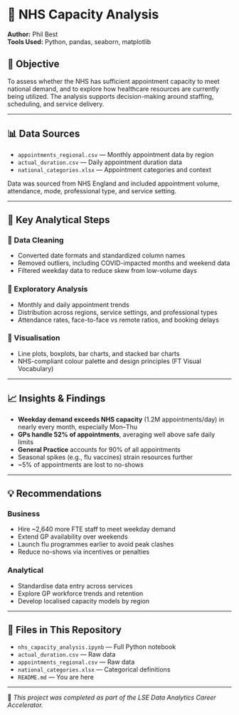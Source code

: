 # 🏥 NHS Capacity Analysis

**Author:** Phil Best  
**Tools Used:** Python, pandas, seaborn, matplotlib

## 🎯 Objective

To assess whether the NHS has sufficient appointment capacity to meet national demand, and to explore how healthcare resources are currently being utilized. The analysis supports decision-making around staffing, scheduling, and service delivery.

---

## 📊 Data Sources

- `appointments_regional.csv` — Monthly appointment data by region
- `actual_duration.csv` — Daily appointment duration data
- `national_categories.xlsx` — Appointment categories and context

Data was sourced from NHS England and included appointment volume, attendance, mode, professional type, and service setting.

---

## 🔎 Key Analytical Steps

### 🔹 Data Cleaning
- Converted date formats and standardized column names
- Removed outliers, including COVID-impacted months and weekend data
- Filtered weekday data to reduce skew from low-volume days

### 🔹 Exploratory Analysis
- Monthly and daily appointment trends
- Distribution across regions, service settings, and professional types
- Attendance rates, face-to-face vs remote ratios, and booking delays

### 🔹 Visualisation
- Line plots, boxplots, bar charts, and stacked bar charts
- NHS-compliant colour palette and design principles (FT Visual Vocabulary)

---

## 📈 Insights & Findings

- **Weekday demand exceeds NHS capacity** (1.2M appointments/day) in nearly every month, especially Mon–Thu
- **GPs handle 52% of appointments**, averaging well above safe daily limits
- **General Practice** accounts for 90% of all appointments
- Seasonal spikes (e.g., flu vaccines) strain resources further
- ~5% of appointments are lost to no-shows

---

## 💡 Recommendations

### Business
- Hire ~2,640 more FTE staff to meet weekday demand
- Extend GP availability over weekends
- Launch flu programmes earlier to avoid peak clashes
- Reduce no-shows via incentives or penalties

### Analytical
- Standardise data entry across services
- Explore GP workforce trends and retention
- Develop localised capacity models by region

---

## 📂 Files in This Repository

- `nhs_capacity_analysis.ipynb` — Full Python notebook
- `actual_duration.csv` — Raw data
- `appointments_regional.csv` — Raw data
- `national_categories.xlsx` — Categorical definitions
- `README.md` — You are here

---

📌 *This project was completed as part of the LSE Data Analytics Career Accelerator.*
